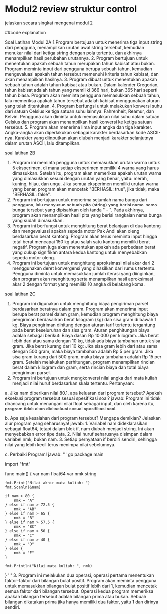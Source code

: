 # Modul2 review struktur control
jelaskan secara singkat mengenai modul 2

##code explanation

Soal Latihan Modul 2A
1.Program bertujuan untuk menerima tiga input string dari pengguna, menampilkan urutan awal string tersebut, kemudian menukar nilai dari ketiga string dengan pola tertentu, dan akhirnya menampilkan hasil perubahan urutannya.
2. Program bertujuan untuk menentukan apakah sebuah tahun merupakan tahun kabisat atau bukan. Program meminta input dari pengguna berupa sebuah tahun, kemudian mengevaluasi apakah tahun tersebut memenuhi kriteria tahun kabisat, dan akan menampilkan hasilnya.
3. Program dibuat untuk menentukan apakah sebuah tahun adalah tahun kabisat atau bukan. Dalam kalender Gregorian, tahun kabisat adalah tahun yang memiliki 366 hari, bukan 365 hari seperti tahun biasa. Program akan meminta pengguna memasukkan sebuah tahun, lalu memeriksa apakah tahun tersebut adalah kabisat menggunakan aturan yang telah ditentukan.
4. Program berfungsi untuk melakukan konversi suhu dari satuan Celsius ke tiga satuan suhu lainnya: Fahrenheit, Reamur, dan Kelvin. Pengguna akan diminta untuk memasukkan nilai suhu dalam satuan Celsius dan program akan menampilkan hasil konversi ke ketiga satuan tersebut.
5. Program akan menerima lima input angka dan tiga karakter. Angka-angka akan diperlakukan sebagai karakter berdasarkan kode ASCII-nya. Karakter yang diinputkan akan diubah menjadi karakter selanjutnya dalam urutan ASCII, lalu ditampilkan.

soal latihan 2B
1. Program ini meminta pengguna untuk memasukkan urutan warna untuk 5 eksperimen, di mana setiap eksperimen memiliki 4 warna yang harus dimasukkan. Setelah itu, program akan memeriksa apakah urutan warna yang dimasukkan sesuai dengan urutan yang benar, yaitu: merah, kuning, hijau, dan ungu. Jika semua eksperimen memiliki urutan warna yang benar, program akan mencetak "BERHASIL: true", jika tidak, maka "BERHASIL: false".
2. Program ini bertujuan untuk menerima sejumlah nama bunga dari pengguna, lalu menyusun sebuah pita (string) yang berisi nama-nama bunga tersebut yang dipisahkan oleh tanda " - ". Pada akhirnya, program akan menampilkan hasil pita yang berisi rangkaian nama bunga yang sudah dimasukkan.
3. Program ini berfungsi untuk menghitung berat belanjaan di dua kantong dan mengevaluasi apakah sepeda motor Pak Andi akan oleng berdasarkan berat kantong. Program akan terus meminta input hingga total berat mencapai 150 kg atau salah satu kantong memiliki berat negatif. Program juga akan menentukan apakah ada perbedaan berat yang cukup signifikan antara kedua kantong untuk menyebabkan sepeda motor oleng.
4. Program ini bertujuan untuk menghitung aproksimasi nilai akar dari 2 menggunakan deret konvergensi yang dihasilkan dari rumus tertentu. Pengguna diminta untuk memasukkan jumlah iterasi yang diinginkan, dan program akan menghitung serta menampilkan hasil aproksimasi akar 2 dengan format yang memiliki 10 angka di belakang koma.

soal latihan 2C
1. Program ini digunakan untuk menghitung biaya pengiriman parsel berdasarkan beratnya dalam gram. Program akan menerima input berupa berat parsel dalam gram, kemudian program menghitung biaya pengiriman berdasarkan berat kilogram (kg) dan sisa gram di bawah 1 kg. Biaya pengiriman dihitung dengan aturan tarif tertentu tergantung pada berat keseluruhan dan sisa gram. Aturan penghitungan biaya adalah sebagai berikut: Biaya dasar: Rp 10.000 per kilogram. Jika berat lebih dari atau sama dengan 10 kg, tidak ada biaya tambahan untuk sisa gram. Jika berat kurang dari 10 kg: Jika sisa gram lebih dari atau sama dengan 500 gram, maka biaya tambahan adalah Rp 5 per gram. Jika sisa gram kurang dari 500 gram, maka biaya tambahan adalah Rp 15 per gram. Setelah melakukan perhitungan, program menampilkan rincian berat dalam kilogram dan gram, serta rincian biaya dan total biaya pengiriman parsel.
2. Program ini bertujuan untuk mengkonversi nilai angka dari mata kuliah menjadi nilai huruf berdasarkan skala tertentu. Pertanyaan:

a. Jika nam diberikan nilai 80.1, apa keluaran dari program tersebut? Apakah eksekusi program tersebut sesuai spesifikasi soal? jawab: Program ini tidak dirancang untuk menangani nilai float sebagai input, dan oleh karena itu, program tidak akan dieksekusi sesuai spesifikasi soal.

b. Apa saja kesalahan dari program tersebut? Mengapa demikian? Jelaskan alur program yang seharusnya! jawab: 1. Variabel nam dideklarasikan sebagai float64, tetapi dalam blok if, nam diubah menjadi string. Ini akan menyebabkan error tipe data. 2. Nilai huruf seharusnya disimpan dalam variabel nmk, bukan nam. 3. Setiap pernyataan if berdiri sendiri, sehingga nilai yang lebih kecil terus menimpa nilai sebelumnya.

c. Perbaiki Program! jawab: ''' go package main

  import "fmt"

  func main() {
  	var nam float64
  	var nmk string
  
  	fmt.Print("Nilai akhir mata kuliah: ")
  	fmt.Scanln(&nam)
  
  	if nam > 80 {
  		nmk = "A"
  	} else if nam > 72.5 {
  		nmk = "AB"
  	} else if nam > 65 {
  		nmk = "B"
  	} else if nam > 57.5 {
  		nmk = "BC"
  	} else if nam > 50 {
  		nmk = "C"
  	} else if nam > 40 {
  		nmk = "D"
  	} else {
  		nmk = "E"
  	}
  
  	fmt.Println("Nilai mata kuliah: ", nmk)
  }
'''
3. Program ini melakukan dua operasi, operasi pertama menentukan faktor-faktor dari bilangan bulat positif. Program akan meminta pengguna untuk memasukkan bilangan bulat positif lebih dari 1, kemudian mencetak semua faktor dari bilangan tersebut. Operasi kedua program memeriksa apakah bilangan tersebut adalah bilangan prima atau bukan. Sebuah bilangan dikatakan prima jika hanya memiliki dua faktor, yaitu 1 dan dirinya sendiri.
